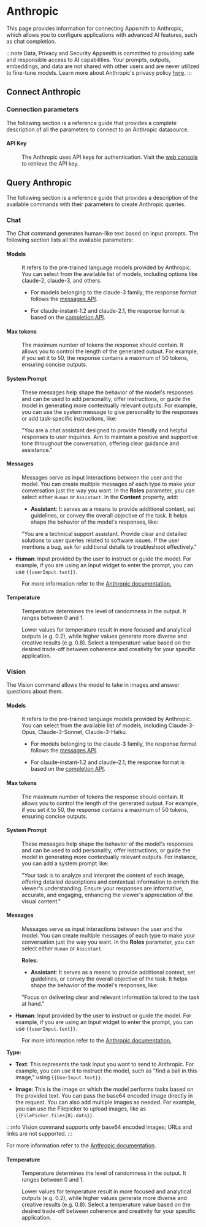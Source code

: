 # Anthropic


This page provides information for connecting Appsmith to Anthropic, which allows you to configure applications with advanced AI features, such as chat completion.


:::note Data, Privacy and Security
Appsmith is committed to providing safe and responsible access to AI capabilities. Your prompts, outputs, embeddings, and data are not shared with other users and are never utilized to fine-tune models. Learn more about Anthropic's privacy policy [here](https://www.anthropic.com/responsible-disclosure-policy).
:::



## Connect Anthropic

<ZoomImage
  src="/img/connect-anthropic.png" 
  alt="Anthropic Datasource"
  caption="Anthropic datasource"
/>

### Connection parameters

The following section is a reference guide that provides a complete description of all the parameters to connect to an Anthropic datasource.


#### API Key

<dd>

The Anthropic uses API keys for authentication. Visit the [web console](https://console.anthropic.com/) to retrieve the API key.

</dd>

## Query Anthropic

The following section is a reference guide that provides a description of the available commands with their parameters to create Anthropic queries.

### Chat

The Chat command generates human-like text based on input prompts. The following section lists all the available parameters:

<ZoomImage
  src="/img/chat_command_ai.png" 
  alt="Anthropic Datasource - chat"
  caption="Anthropic - Chat command"
/>

#### Models

<dd>

It refers to the pre-trained language models provided by Anthropic. You can select from the available list of models, including options like claude-2, claude-3, and others. 

* For models belonging to the claude-3 family, the response format follows the [messages API](https://docs.anthropic.com/claude/reference/messages_post). 

* For claude-instant-1.2 and claude-2.1, the response format is based on the [completion API](https://docs.anthropic.com/claude/reference/complete_post).





</dd>


#### Max tokens


<dd>

The maximum number of tokens the response should contain. It allows you to control the length of the generated output. For example, if you set it to 50, the response contains a maximum of 50 tokens, ensuring concise outputs.

</dd>

#### System Prompt

<dd>

These messages help shape the behavior of the model's responses and can be used to add personality, offer instructions, or guide the model in generating more contextually relevant outputs. For example, you can use the system message to give personality to the responses or add task-specific instructions, like:

 "You are a chat assistant designed to provide friendly and helpful responses to user inquiries. Aim to maintain a positive and supportive tone throughout the conversation, offering clear guidance and assistance."

</dd>

#### Messages

<dd>

Messages serve as input interactions between the user and the model. You can create multiple messages of each type to make your conversation just the way you want. In the **Roles** parameter, you can select either `Human` or `Assistant`. In the **Content** property, add:

* **Assistant**: It serves as a means to provide additional context, set guidelines, or convey the overall objective of the task. It helps shape the behavior of the model's responses, like:

<dd>


 "You are a technical support assistant. Provide clear and detailed solutions to user queries related to software issues. If the user mentions a bug, ask for additional details to troubleshoot effectively."

</dd>

* **Human**: Input provided by the user to instruct or guide the model. For example, if you are using an Input widget to enter the prompt, you can use `{{userInput.text}}`.

<dd>

For more information refer to the [Anthropic documentation.](https://docs.anthropic.com/claude/reference/complete_post)

</dd>


</dd>

#### Temperature

<dd>

 Temperature determines the level of randomness in the output. It ranges between 0 and 1. 

Lower values for temperature result in more focused and analytical outputs (e.g. 0.2), while higher values generate more diverse and creative results (e.g. 0.8). Select a temperature value based on the desired trade-off between coherence and creativity for your specific application.

</dd>


### Vision

The Vision command allows the model to take in images and answer questions about them.


<ZoomImage
  src="/img/vision_api_.png" 
  alt="Anthropic Datasource - chat"
  caption="Anthropic - Vision command"
/>

#### Models

<dd>

It refers to the pre-trained language models provided by Anthropic. You can select from the available list of models, including Claude-3-Opus, Claude-3-Sonnet, Claude-3-Haiku.

* For models belonging to the claude-3 family, the response format follows the [messages API](https://docs.anthropic.com/claude/reference/messages_post). 

* For claude-instant-1.2 and claude-2.1, the response format is based on the [completion API](https://docs.anthropic.com/claude/reference/complete_post).

</dd>


#### Max tokens


<dd>

The maximum number of tokens the response should contain. It allows you to control the length of the generated output. For example, if you set it to 50, the response contains a maximum of 50 tokens, ensuring concise outputs.

</dd>

#### System Prompt


<dd>

These messages help shape the behavior of the model's responses and can be used to add personality, offer instructions, or guide the model in generating more contextually relevant outputs. For instance, you can add a system prompt like:

 "Your task is to analyze and interpret the content of each image, offering detailed descriptions and contextual information to enrich the viewer's understanding. Ensure your responses are informative, accurate, and engaging, enhancing the viewer's appreciation of the visual content."

</dd>

#### Messages

<dd>

Messages serve as input interactions between the user and the model. You can create multiple messages of each type to make your conversation just the way you want. In the **Roles** parameter, you can select either `Human` or `Assistant`. 

**Roles:**

* **Assistant**: It serves as a means to provide additional context, set guidelines, or convey the overall objective of the task. It helps shape the behavior of the model's responses, like:

<dd>


 "Focus on delivering clear and relevant information tailored to the task at hand."

</dd>

* **Human**: Input provided by the user to instruct or guide the model. For example, if you are using an Input widget to enter the prompt, you can use `{{userInput.text}}`.

<dd>

For more information refer to the [Anthropic documentation.](https://docs.anthropic.com/claude/reference/complete_post)

</dd>

**Type:**

* **Text**: This represents the task input you want to send to Anthropic. For example, you can use it to instruct the model, such as "find a ball in this image," using `{{UserInput.text}}`.

* **Image**: This is the image on which the model performs tasks based on the provided text. You can pass the base64 encoded image directly in the request. You can also add multiple images as needed. For example, you can use the Filepicker to upload images, like as `{{FilePicker.files[0].data}}`.

:::info
Vision command supports only base64 encoded images; URLs and links are not supported.
:::

For more information refer to the [Anthropic documentation](https://docs.anthropic.com/claude/docs/vision).




</dd>



#### Temperature

<dd>

 Temperature determines the level of randomness in the output. It ranges between 0 and 1. 

Lower values for temperature result in more focused and analytical outputs (e.g. 0.2), while higher values generate more diverse and creative results (e.g. 0.8). Select a temperature value based on the desired trade-off between coherence and creativity for your specific application.

</dd>